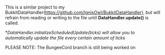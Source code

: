 This is a similar project to my BukkitDataHandler(https://github.com/IgnisOwl/BukkitDataHandler), but will refrain from reading or writing to the file until **DataHandler.update()** is called.

**DataHandler.initializeScheduledUpdate(*ticks*) will allow you to automatically update the file every certain amount of ticks* 


PLEASE NOTE: The BungeeCord branch is still being worked on
